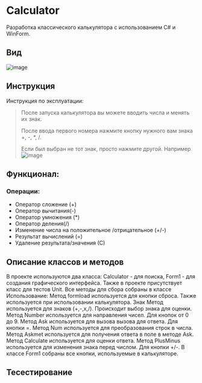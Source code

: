 # Calculator

Разработка классического калькулятора с использованием C# и WinForm. 

## Вид

![image](https://user-images.githubusercontent.com/115609006/199926780-39c444a5-4e54-4938-8b78-836043342e5a.png)

## Инструкция 
Инструкция по эксплуатации:
>
> После запуска калькулятора вы можете вводить числа и менять их знак.
> 
> После ввода первого номера нажмите кнопку нужного вам знака +, -, *, /.
> 
>Если был выбран не тот знак, просто нажмите другой.
Например
![image](https://user-images.githubusercontent.com/115609006/202868948-514295b7-51a3-4da1-a38b-f19153f6dfc0.png)

## Функционал:
###  Операции:
- Оператор сложение (+)
-  Оператор вычитания(-)
-  Оператор умножения (*)
-  Оператор деления(/)
-  Изменение числа на положительное /отрицательное (+/-)
-  Результат вычислений (=)
-  Удаление результата/значения (С)

## Описание классов и методов
В проекте используются два класса: Calculator - для поиска, Form1 - для создания графического интерфейса. Также в проекте присутствует класс для тестов Unit.
Все методы для сбора собраны в классе Использование:
Метод formload используется для кнопки сброса. Также используется при использовании калькулятора.
Знак Метод используется для знаков (+,-,х,/). Происходит выбор знака для оценки.
Метод Number используется для направления чисел. Для кнопок от 0 до 9.
Метод Ask используется для вызова вызова для ответа. Для кнопки =.
Метод Num используется для преобразования строк в числа.
Метод Askmet используется для получения ответа в поле в методе Ask.
Метод Calculate используется для оценки ответа.
Метод PlusMinus используется для изменения знака перед числом. Для кнопки +/-.
В классе Form1 собраны все кнопки, используемые в калькуляторе.
 ## Тесестирование 
 

